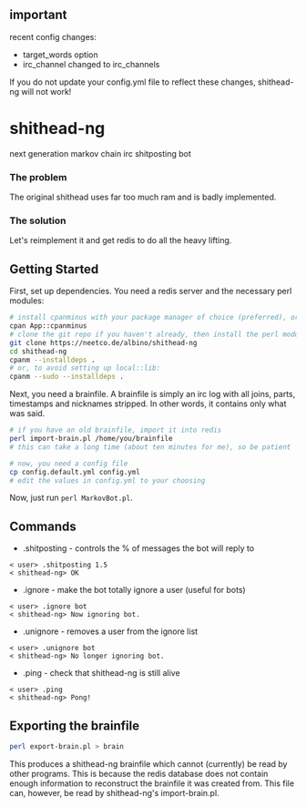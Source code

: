 ## important

recent config changes:

 - target_words option
 - irc_channel changed to irc_channels

If you do not update your config.yml file to reflect these changes, shithead-ng will not work!

# shithead-ng

next generation markov chain irc shitposting bot

### The problem
The original shithead uses far too much ram and is badly implemented.

### The solution
Let's reimplement it and get redis to do all the heavy lifting.

## Getting Started
First, set up dependencies. You need a redis server and the necessary perl modules:

```bash
# install cpanminus with your package manager of choice (preferred), or install it through cpan:
cpan App::cpanminus
# clone the git repo if you haven't already, then install the perl modules
git clone https://neetco.de/albino/shithead-ng
cd shithead-ng
cpanm --installdeps .
# or, to avoid setting up local::lib:
cpanm --sudo --installdeps .
```

Next, you need a brainfile. A brainfile is simply an irc log with all joins, parts, timestamps and nicknames stripped. In other words, it contains only what was said.

```bash
# if you have an old brainfile, import it into redis
perl import-brain.pl /home/you/brainfile
# this can take a long time (about ten minutes for me), so be patient
```

```bash
# now, you need a config file
cp config.default.yml config.yml
# edit the values in config.yml to your choosing
```

Now, just run `perl MarkovBot.pl`.

## Commands

* .shitposting - controls the % of messages the bot will reply to
```
< user> .shitposting 1.5
< shithead-ng> OK
```

* .ignore - make the bot totally ignore a user (useful for bots)
```
< user> .ignore bot
< shithead-ng> Now ignoring bot.
```

* .unignore - removes a user from the ignore list
```
< user> .unignore bot
< shithead-ng> No longer ignoring bot.
```

* .ping - check that shithead-ng is still alive
```
< user> .ping
< shithead-ng> Pong!
```

## Exporting the brainfile

```bash
perl export-brain.pl > brain
```

This produces a shithead-ng brainfile which cannot (currently) be read by other programs. This is because the redis database does not contain enough information to reconstruct the brainfile it was created from. This file can, however, be read by shithead-ng's import-brain.pl.
